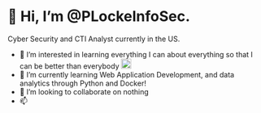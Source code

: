 <h1>👋 Hi, I’m @PLockeInfoSec.</h1>
Cyber Security and CTI Analyst currently in the US. <a target="_blank" rel="noopener noreferrer nofollow" href="https://imgs.search.brave.com/CCsk4B-ijTz2PGPuuu5qG0msF4V56fNcP0eAx-8RS1A/rs:fit:500:0:0/g:ce/aHR0cHM6Ly9mbGFn/c3dlYi5jb20vRmxh/Z19FbW9qaS9Vbml0/ZWRfU3RhdGVzXyhV/U0EpX0ZsYWdfRW1v/amkucG5n"><img src="https://imgs.search.brave.com/CCsk4B-ijTz2PGPuuu5qG0msF4V56fNcP0eAx-8RS1A/rs:fit:500:0:0/g:ce/aHR0cHM6Ly9mbGFn/c3dlYi5jb20vRmxh/Z19FbW9qaS9Vbml0/ZWRfU3RhdGVzXyhV/U0EpX0ZsYWdfRW1v/amkucG5n" width="13" data-canonical-src="https://cdn-icons-png.flaticon.com/512/197/197560.png" style="max-width: 100%;"></a>

- 👀 I’m interested in learning everything I can about everything so that I can be better than everybody <a target="_blank" rel="noopener noreferrer nofollow" href="https://img.icons8.com/?size=100&id=kuU7I7uPlHfo&format=png&color=000000"><img src="https://img.icons8.com/?size=100&id=kuU7I7uPlHfo&format=png&color=000000" width="20" style="max-width: 100%;"></a>
- 🌱 I’m currently learning Web Application Development, and data analytics through Python and Docker!
- 💞️ I’m looking to collaborate on nothing
- 📫 

<!---
PLockeInfoSec/PLockeInfoSec is a ✨ special ✨ repository because its `README.md` (this file) appears on your GitHub profile.
You can click the Preview link to take a look at your changes.
--->
